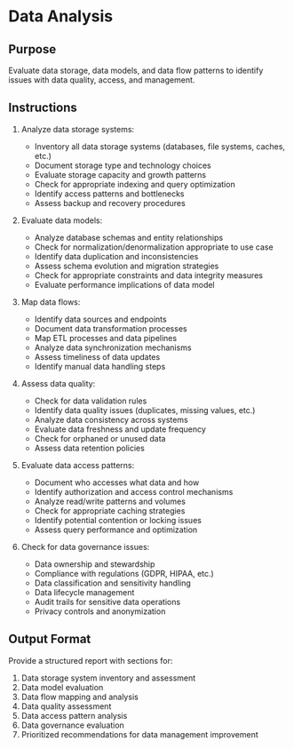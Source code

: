 # Data Analysis

## Purpose
Evaluate data storage, data models, and data flow patterns to identify issues with data quality, access, and management.

## Instructions
1. Analyze data storage systems:
   - Inventory all data storage systems (databases, file systems, caches, etc.)
   - Document storage type and technology choices
   - Evaluate storage capacity and growth patterns
   - Check for appropriate indexing and query optimization
   - Identify access patterns and bottlenecks
   - Assess backup and recovery procedures

2. Evaluate data models:
   - Analyze database schemas and entity relationships
   - Check for normalization/denormalization appropriate to use case
   - Identify data duplication and inconsistencies
   - Assess schema evolution and migration strategies
   - Check for appropriate constraints and data integrity measures
   - Evaluate performance implications of data model

3. Map data flows:
   - Identify data sources and endpoints
   - Document data transformation processes
   - Map ETL processes and data pipelines
   - Analyze data synchronization mechanisms
   - Assess timeliness of data updates
   - Identify manual data handling steps

4. Assess data quality:
   - Check for data validation rules
   - Identify data quality issues (duplicates, missing values, etc.)
   - Analyze data consistency across systems
   - Evaluate data freshness and update frequency
   - Check for orphaned or unused data
   - Assess data retention policies

5. Evaluate data access patterns:
   - Document who accesses what data and how
   - Identify authorization and access control mechanisms
   - Analyze read/write patterns and volumes
   - Check for appropriate caching strategies
   - Identify potential contention or locking issues
   - Assess query performance and optimization

6. Check for data governance issues:
   - Data ownership and stewardship
   - Compliance with regulations (GDPR, HIPAA, etc.)
   - Data classification and sensitivity handling
   - Data lifecycle management
   - Audit trails for sensitive data operations
   - Privacy controls and anonymization

## Output Format
Provide a structured report with sections for:

1. Data storage system inventory and assessment
2. Data model evaluation
3. Data flow mapping and analysis
4. Data quality assessment
5. Data access pattern analysis
6. Data governance evaluation
7. Prioritized recommendations for data management improvement
